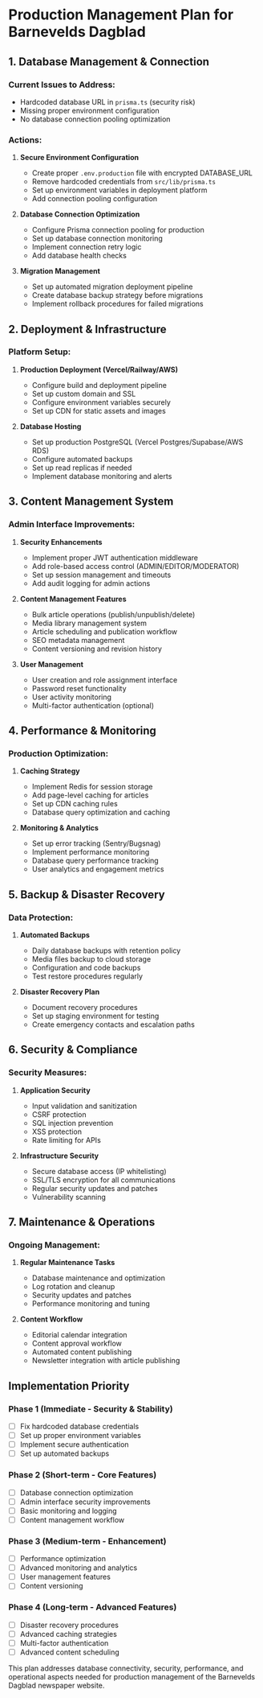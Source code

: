 # Production Management Plan for Barnevelds Dagblad

## 1. Database Management & Connection

### Current Issues to Address:
- Hardcoded database URL in `prisma.ts` (security risk)
- Missing proper environment configuration
- No database connection pooling optimization

### Actions:
1. **Secure Environment Configuration**
   - Create proper `.env.production` file with encrypted DATABASE_URL
   - Remove hardcoded credentials from `src/lib/prisma.ts`
   - Set up environment variables in deployment platform
   - Add connection pooling configuration

2. **Database Connection Optimization**
   - Configure Prisma connection pooling for production
   - Set up database connection monitoring
   - Implement connection retry logic
   - Add database health checks

3. **Migration Management**
   - Set up automated migration deployment pipeline
   - Create database backup strategy before migrations
   - Implement rollback procedures for failed migrations

## 2. Deployment & Infrastructure

### Platform Setup:
1. **Production Deployment (Vercel/Railway/AWS)**
   - Configure build and deployment pipeline
   - Set up custom domain and SSL
   - Configure environment variables securely
   - Set up CDN for static assets and images

2. **Database Hosting**
   - Set up production PostgreSQL (Vercel Postgres/Supabase/AWS RDS)
   - Configure automated backups
   - Set up read replicas if needed
   - Implement database monitoring and alerts

## 3. Content Management System

### Admin Interface Improvements:
1. **Security Enhancements**
   - Implement proper JWT authentication middleware
   - Add role-based access control (ADMIN/EDITOR/MODERATOR)
   - Set up session management and timeouts
   - Add audit logging for admin actions

2. **Content Management Features**
   - Bulk article operations (publish/unpublish/delete)
   - Media library management system
   - Article scheduling and publication workflow
   - SEO metadata management
   - Content versioning and revision history

3. **User Management**
   - User creation and role assignment interface
   - Password reset functionality
   - User activity monitoring
   - Multi-factor authentication (optional)

## 4. Performance & Monitoring

### Production Optimization:
1. **Caching Strategy**
   - Implement Redis for session storage
   - Add page-level caching for articles
   - Set up CDN caching rules
   - Database query optimization and caching

2. **Monitoring & Analytics**
   - Set up error tracking (Sentry/Bugsnag)
   - Implement performance monitoring
   - Database query performance tracking
   - User analytics and engagement metrics

## 5. Backup & Disaster Recovery

### Data Protection:
1. **Automated Backups**
   - Daily database backups with retention policy
   - Media files backup to cloud storage
   - Configuration and code backups
   - Test restore procedures regularly

2. **Disaster Recovery Plan**
   - Document recovery procedures
   - Set up staging environment for testing
   - Create emergency contacts and escalation paths

## 6. Security & Compliance

### Security Measures:
1. **Application Security**
   - Input validation and sanitization
   - CSRF protection
   - SQL injection prevention
   - XSS protection
   - Rate limiting for APIs

2. **Infrastructure Security**
   - Secure database access (IP whitelisting)
   - SSL/TLS encryption for all communications
   - Regular security updates and patches
   - Vulnerability scanning

## 7. Maintenance & Operations

### Ongoing Management:
1. **Regular Maintenance Tasks**
   - Database maintenance and optimization
   - Log rotation and cleanup
   - Security updates and patches
   - Performance monitoring and tuning

2. **Content Workflow**
   - Editorial calendar integration
   - Content approval workflow
   - Automated content publishing
   - Newsletter integration with article publishing

## Implementation Priority

### Phase 1 (Immediate - Security & Stability)
- [ ] Fix hardcoded database credentials
- [ ] Set up proper environment variables
- [ ] Implement secure authentication
- [ ] Set up automated backups

### Phase 2 (Short-term - Core Features)
- [ ] Database connection optimization
- [ ] Admin interface security improvements
- [ ] Basic monitoring and logging
- [ ] Content management workflow

### Phase 3 (Medium-term - Enhancement)
- [ ] Performance optimization
- [ ] Advanced monitoring and analytics
- [ ] User management features
- [ ] Content versioning

### Phase 4 (Long-term - Advanced Features)
- [ ] Disaster recovery procedures
- [ ] Advanced caching strategies
- [ ] Multi-factor authentication
- [ ] Advanced content scheduling

This plan addresses database connectivity, security, performance, and operational aspects needed for production management of the Barnevelds Dagblad newspaper website.